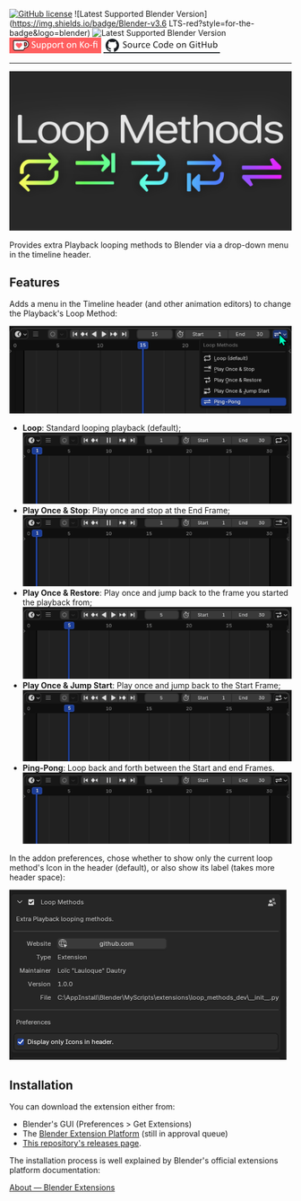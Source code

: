 [![GitHub license](https://img.shields.io/github/license/L0Lock/LoopMethods?style=for-the-badge)](https://github.com/L0Lock/LoopMethods/blob/master/LICENSE) ![Latest Supported Blender Version](https://img.shields.io/badge/Blender-v3.6 LTS-red?style=for-the-badge&logo=blender) ![Latest Supported Blender Version](https://img.shields.io/badge/Blender-v4.3.0-green?style=for-the-badge&logo=blender) [![ko-fi](https://github.com/L0Lock/LoopMethods/blob/main/Prez/SupportOnKofi.jpg?raw=true)](https://ko-fi.com/lauloque) [![source](https://github.com/L0Lock/LoopMethods/blob/main/Prez/SourceCodeGithub.jpg?raw=true)](https://github.com/L0Lock/LoopMethods)

-----

![feature](https://github.com/L0Lock/LoopMethods/blob/main/Prez/feature.jpg?raw=true)

Provides extra Playback looping methods to Blender via a drop-down menu in the timeline header.

## Features

Adds a menu in the Timeline header (and other animation editors) to change the Playback's Loop Method:

![menu](https://github.com/L0Lock/LoopMethods/blob/main/Prez/menu.png?raw=true)

- **Loop**: Standard looping playback (default);  
    ![demo_1_loop](https://github.com/L0Lock/LoopMethods/blob/main/Prez/demo_1_loop.gif?raw=true)
- **Play Once & Stop**: Play once and stop at the End Frame;  
    ![demo_2_stop](https://github.com/L0Lock/LoopMethods/blob/main/Prez/demo_2_stop.gif?raw=true)
- **Play Once & Restore**: Play once and jump back to the frame you started the playback from;  
    ![demo_3_restore](https://github.com/L0Lock/LoopMethods/blob/main/Prez/demo_3_restore.gif?raw=true)
- **Play Once & Jump Start**: Play once and jump back to the Start Frame;  
    ![demo_4_start](https://github.com/L0Lock/LoopMethods/blob/main/Prez/demo_4_start.gif?raw=true)
- **Ping-Pong**: Loop back and forth between the Start and end Frames.  
    ![demo_5_pingpong](https://github.com/L0Lock/LoopMethods/blob/main/Prez/demo_5_pingpong.gif?raw=true)

In the addon preferences, chose whether to show only the current loop method's Icon in the header (default), or also show its label (takes more header space):

![menu](https://github.com/L0Lock/LoopMethods/blob/main/Prez/preferences.png?raw=true)

## Installation

You can download the extension either from:

- Blender's GUI (Preferences > Get Extensions)
- The [Blender Extension Platform](https://extensions.blender.org/approval-queue/LoopMethods/) (still in approval queue)
- [This repository's releases page](https://github.com/L0Lock/LoopMethods/releases).

The installation process is well explained by Blender's official extensions platform documentation:

[About — Blender Extensions](https://extensions.blender.org/about/)
